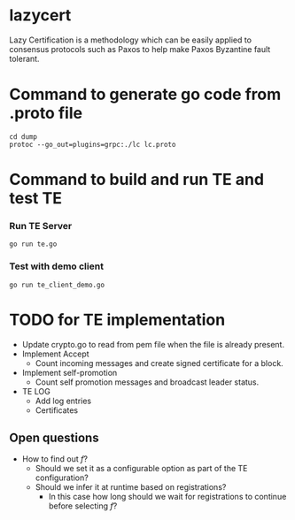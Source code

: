 # lazycert
Lazy Certification is a methodology which can be easily applied to consensus protocols such as Paxos to help make Paxos Byzantine fault tolerant.


# Command to generate go code from .proto file
    cd dump
    protoc --go_out=plugins=grpc:./lc lc.proto
# Command to build and run TE and test TE

### Run TE Server
    go run te.go
    
### Test with demo client
    go run te_client_demo.go
    
    
# TODO for TE implementation
* Update crypto.go to read from pem file when the file is already present.
* Implement Accept
  * Count incoming messages and create signed certificate for a block.
* Implement self-promotion
  * Count self promotion messages and broadcast leader status.
* TE LOG
  * Add log entries
  * Certificates

## Open questions
* How to find out *f*? 
  * Should we set it as a configurable option as part of the TE configuration?
  * Should we infer it at runtime based on registrations?
    * In this case how long should we wait for registrations to continue before selecting *f*?
